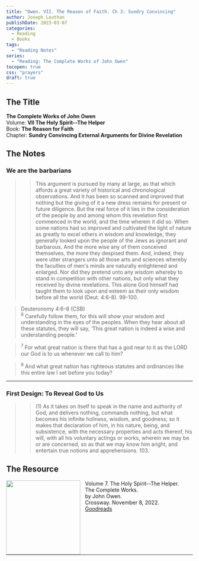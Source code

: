 ```yaml
---
title: "Owen. VII. The Reason of Faith. Ch 3: Sundry Convincing"
author: Joseph Louthan
publishDate: 2023-03-07
categories:
  - Reading
  - Books
tags:
  - "Reading Notes"
series:
  - "Reading: The Complete Works of John Owen"
tocopen: true
css: "prayers"
draft: true
---
```


## The Title

**The Complete Works of John Owen**  
Volume: **VII The Holy Spirit--The Helper**  
Book: **The Reason for Faith**  
Chapter: **Sundry Convincing External Arguments for Divine Revelation**

## The Notes

### We are the barbarians

>>This argument is pursued by many at large, as that which affords a great variety of historical and chronological observations. And it has been so scanned and improved that nothing but the giving of it a new dress remains for present or future diligence. But the real force of it lies in the consideration of the people by and among whom this revelation first commenced in the world, and the time wherein it did so. When some nations had so improved and cultivated the light of nature as greatly to excel others in wisdom and knowledge, they generally looked upon the people of the Jews as ignorant and barbarous. And the more wise any of them conceived themselves, the more they despised them. And, indeed, they were utter strangers unto all those arts and sciences whereby the faculties of men's minds are naturally enlightened and enlarged. Nor did they pretend unto any wisdom whereby to stand in competition with other nations, but only what they received by divine revelations. This alone God himself had taught them to look upon and esteem as their only wisdom before all the world (Deut. 4:6-8). 99-100. 

>Deuteronomy 4:6–8 (CSB)  
><sup>6</sup> Carefully follow them, for this will show your wisdom and understanding in the eyes of the peoples. When they hear about all these statutes, they will say, ‘This great nation is indeed a wise and understanding people.’ 

><sup>7</sup> For what great nation is there that has a god near to it as the LORD our God is to us whenever we call to him? 

><sup>8</sup> And what great nation has righteous statutes and ordinances like this entire law I set before you today?

---

### First Design: To Reveal God to Us

>>(1) As it takes on itself to speak in the name and authority of God, and delivers nothing, commands nothing, but what becomes his infinite holiness, wisdom, and goodness; so it makes that declaration of him, in his nature, being, and subsistence, with the necessary properties and acts thereof, his will, with all his voluntary actings or works, wherein we may be or are concerned, so as that we may know him aright, and entertain true notions and apprehensions. 103.

## The Resource

<p style="clear:both;">

<img src="https://theologic.us/images/resources/book-owen-tcw-07-the-helper.jpg" align="left" width="200" style="padding-right: 10px" />  Volume 7. The Holy Spirit--The Helper.  
The Complete Works.  
by John Owen.  
Crossway. November 8, 2022.   
[Goodreads](https://www.goodreads.com/book/show/60354441-the-holy-spirit?from_search=true&from_srp=true&qid=nA4DypqmnH&rank=9)

<p style="clear:both;">

---
